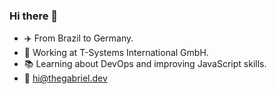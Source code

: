 ### Hi there 👋

- :airplane: From Brazil to Germany.
- :office: Working at T-Systems International GmbH.
- :books: Learning about DevOps and improving JavaScript skills.
- :email: hi@thegabriel.dev
